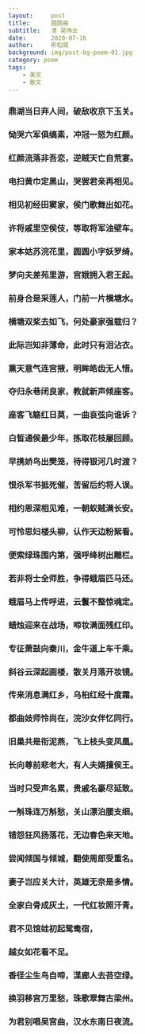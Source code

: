 ```yaml
---
layout:     post
title:      圆圆曲
subtitle:   清 吴伟业
date:       2020-07-16
author:     听松阁
background: img/post-bg-poem-01.jpg
category: poem
tags:
    - 美文
    - 散文
---
```


### 鼎湖当日弃人间，破敌收京下玉关。
### 恸哭六军俱缟素，冲冠一怒为红颜。
### 红颜流落非吾恋，逆贼天亡自荒宴。
### 电扫黄巾定黑山，哭罢君亲再相见。
### 相见初经田窦家，侯门歌舞出如花。
### 许将戚里空侯伎，等取将军油壁车。
### 家本姑苏浣花里，圆圆小字妖罗绮。
### 梦向夫差苑里游，宫娥拥入君王起。
### 前身合是采莲人，门前一片横塘水。
### 横塘双桨去如飞，何处豪家强载归？
### 此际岂知非薄命，此时只有泪沾衣。
### 熏天意气连宫掖，明眸皓齿无人惜。
### 夺归永巷闭良家，教就新声倾座客。
### 座客飞觞红日莫，一曲哀弦向谁诉？
### 白皙通侯最少年，拣取花枝屡回顾。
### 早携娇鸟出樊笼，待得银河几时渡？
### 恨杀军书抵死催，苦留后约将人误。
### 相约恩深相见难，一朝蚁贼满长安。
### 可怜思妇楼头柳，认作天边粉絮看。
### 便索绿珠围内第，强呼绛树出雕栏。
### 若非将士全师胜，争得蛾眉匹马还。
### 蛾眉马上传呼进，云鬟不整惊魂定。
### 蜡烛迎来在战场，啼妆满面残红印。
### 专征萧鼓向秦川，金牛道上车千乘。
### 斜谷云深起画楼，散关月落开妆镜。
### 传来消息满红乡，乌桕红经十度霜。
### 都曲妓师怜尚在，浣沙女伴忆同行。
### 旧巢共是衔泥燕，飞上枝头变凤凰。
### 长向尊前悲老大，有人夫婿擅侯王。
### 当时只受声名累，贵戚名豪尽延致。
### 一斛珠连万斛愁，关山漂泊腰支细。
### 错怨狂风扬落花，无边春色来天地。
### 尝闻倾国与倾城，翻使周郎受重名。
### 妻子岂应关大计，英雄无奈是多情。
### 全家白骨成灰土，一代红妆照汗青。
### 君不见馆娃初起鸳鸯宿，
### 越女如花看不足。
### 香径尘生鸟自啼，渫廊人去苔空绿。
### 换羽移宫万里愁，珠歌翠舞古梁州。
### 为君别唱吴宫曲，汉水东南日夜流。
